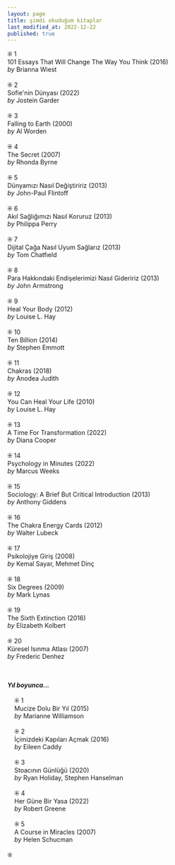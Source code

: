 ```yaml
---
layout: page  
title: şimdi okuduğum kitaplar  
last_modified_at: 2022-12-22
published: true  
---
```


⁜ 1  
101 Essays That Will Change The Way You Think (2016)  
<i>by</i> Brianna Wiest  
<br />
⁜ 2  
Sofie'nin Dünyası (2022)  
<i>by</i> Jostein Garder  
<br />
⁜ 3  
Falling to Earth (2000)  
<i>by</i> Al Worden  
<br />
⁜ 4  
The Secret (2007)  
<i>by</i> Rhonda Byrne  
<br />
⁜ 5  
Dünyamızı Nasıl Değiştiririz (2013)  
<i>by</i> John-Paul Flintoff  
<br />
⁜ 6  
Akıl Sağlığımızı Nasıl Koruruz (2013)  
<i>by</i> Philippa Perry  
<br />
⁜ 7  
Dijital Çağa Nasıl Uyum Sağlarız (2013)  
<i>by</i> Tom Chatfıeld   
<br />
⁜ 8  
Para Hakkındaki Endişelerimizi Nasıl Gideririz (2013)  
<i>by</i> John Armstrong  
<br />
⁜ 9  
Heal Your Body (2012)  
<i>by</i> Louise L. Hay  
<br />
⁜ 10  
Ten Billion (2014)  
<i>by</i> Stephen Emmott  
<br />
⁜ 11  
Chakras (2018)  
<i>by</i> Anodea Judith  
<br />
⁜ 12  
You Can Heal Your Life (2010)  
<i>by</i> Louise L. Hay  
<br />
⁜ 13  
A Time For Transformation (2022)  
<i>by</i> Diana Cooper  
<br />
⁜ 14  
Psychology in Minutes  (2022)  
<i>by</i> Marcus Weeks  
<br />
⁜ 15  
Sociology: A Brief But Critical Introduction (2013)  
<i>by</i> Anthony Giddens  
<br />
⁜ 16  
The Chakra Energy Cards (2012)  
<i>by</i> Walter Lubeck  
<br />
⁜ 17  
Psikolojiye Giriş (2008)  
<i>by</i> Kemal Sayar, Mehmet Dinç  
<br />
⁜ 18  
Six Degrees (2009)  
<i>by</i> Mark Lynas  
<br />
⁜ 19  
The Sixth Extinction (2016)  
<i>by</i> Elizabeth Kolbert  
<br />
⁜ 20  
Küresel Isınma Atlası (2007)  
<i>by</i> Frederic Denhez  
<br />
&nbsp;  

<i><b>Yıl boyunca...</b></i>  
<br />
&nbsp; &nbsp; ⁜ 1  
&nbsp; &nbsp; Mucize Dolu Bir Yıl (2015)  
&nbsp; &nbsp; <i>by</i> Marianne Williamson  
<br />
&nbsp; &nbsp; ⁜ 2    
&nbsp; &nbsp; İçimizdeki Kapıları Açmak (2016)  
&nbsp; &nbsp; <i>by</i> Eileen Caddy  
<br />
&nbsp; &nbsp; ⁜ 3  
&nbsp; &nbsp; Stoacının Günlüğü (2020)  
&nbsp; &nbsp; <i>by</i> Ryan Holiday, Stephen Hanselman  
<br />
&nbsp; &nbsp; ⁜ 4  
&nbsp; &nbsp; Her Güne Bir Yasa (2022)  
&nbsp; &nbsp; <i>by</i> Robert Greene    
<br />
&nbsp; &nbsp; ⁜ 5  
&nbsp; &nbsp; A Course in Miracles (2007)  
&nbsp; &nbsp; <i>by</i> Helen Schucman    
<br />
⁜  
 
